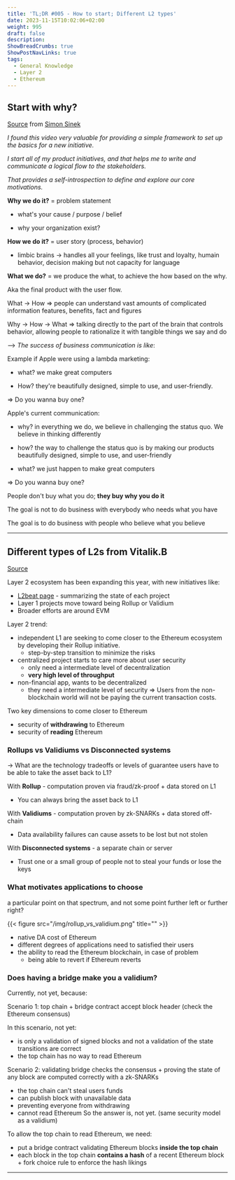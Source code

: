 ```yaml
---
title: 'TL;DR #005 - How to start; Different L2 types'
date: 2023-11-15T10:02:06+02:00
weight: 995
draft: false
description: 
ShowBreadCrumbs: true
ShowPostNavLinks: true
tags:
  - General Knowledge
  - Layer 2
  - Ethereum
---
```


## Start with why?

[Source](https://www.youtube.com/watch?v=u4ZoJKF_VuA) from [Simon Sinek](https://twitter.com/simonsinek)

*I found this video very valuable for providing a simple framework to set up the basics for a new initiative.*

*I start all of my product initiatives, and that helps me to write and communicate a logical flow to the stakeholders.*

*That provides a self-introspection to define and explore our core motivations.* 

**Why we do it?** = problem statement
- what's your cause / purpose / belief 
<!-- find a definition for each word cause/purpose/belief -->
- why your organization exist?

**How we do it?** = user story (process, behavior)

- limbic brains → handles all your feelings, like trust and loyalty, humain behavior, decision making but not capacity for language

**What we do?** = we produce the what, to achieve the how based on the why.

Aka the final product with the user flow.

What → How => people can understand vast amounts of complicated information features, benefits, fact and figures

Why → How → What => talking directly to the part of the brain that controls behavior, allowing people to rationalize it with tangible things we say and do

--> *The success of business communication is like*:

Example if Apple were using a lambda marketing:

- what? we make great computers

- How? they're beautifully designed, simple to use, and user-friendly. 

=> Do you wanna buy one? 

Apple's current communication:

- why? in everything we do, we believe in challenging the status quo. We believe in thinking differently

- how? the way to challenge the status quo is by making our products beautifully designed, simple to use, and user-friendly

- what? we just happen to make great computers

=> Do you wanna buy one?

People don't buy what you do; **they buy why you do it**

The goal is not to do business with everybody who needs what you have

The goal is to do business with people who believe what you believe

---

## Different types of L2s from Vitalik.B
[Source](https://vitalik.eth.limo/general/2023/10/31/l2types.html)

Layer 2 ecosystem has been expanding this year, with new initiatives like:
- [L2beat page](https://l2beat.com/scaling/summary) - summarizing the state of each project
- Layer 1 projects move toward being Rollup or Validium
- Broader efforts are around EVM

Layer 2 trend:
- independent L1 are seeking to come closer to the Ethereum ecosystem by developing their Rollup initiative.
	- step-by-step transition to minimize the risks
- centralized project starts to care more about user security
	- only need a intermediate level of decentralization
	- **very high level of throughput**
- non-financial app, wants to be decentralized
	- they need a intermediate level of security
=> Users from the non-blockchain world will not be paying the current transaction costs.

Two key dimensions to come closer to Ethereum
- security of **withdrawing** to Ethereum
- security of **reading** Ethereum

### Rollups vs Validiums vs Disconnected systems

→ What are the technology tradeoffs or levels of guarantee users have to be able to take the asset back to L1?

With **Rollup** - computation proven via fraud/zk-proof + data stored on L1

- You can always bring the asset back to L1

With **Validiums** - computation proven by zk-SNARKs + data stored off-chain

- Data availability failures can cause assets to be lost but not stolen

With **Disconnected systems** - a separate chain or server

- Trust one or a small group of people not to steal your funds or lose the keys

### What motivates applications to choose 
a particular point on that spectrum, and not some point further left or further right?

{{< figure src="/img/rollup_vs_validium.png" title="" >}}

- native DA cost of Ethereum
- different degrees of applications need to satisfied their users
- the ability to read the Ethereum blockchain, in case of problem
    - being able to revert if Ethereum reverts

### Does having a bridge make you a validium?

Currently, not yet, because:

Scenario 1: top chain + bridge contract accept block header (check the Ethereum consensus)

In this scenario, not yet:

- is only a validation of signed blocks and not a validation of the state transitions are correct
- the top chain has no way to read Ethereum

Scenario 2: validating bridge checks the consensus + proving the state of any block are computed correctly with a zk-SNARKs

- the top chain can't steal users funds
- can publish block with unavailable data
- preventing everyone from withdrawing
- cannot read Ethereum
So the answer is, not yet.
(same security model as a validium)

To allow the top chain to read Ethereum, we need:
- put a bridge contract validating Ethereum blocks **inside the top chain**
- each block in the top chain **contains a hash** of a recent Ethereum block + fork choice rule to enforce the hash likings

--- 

